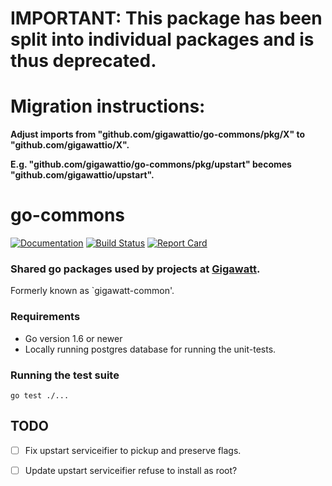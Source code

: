 # IMPORTANT: This package has been split into individual packages and is thus deprecated.

# Migration instructions:


**Adjust imports from "github.com/gigawattio/go-commons/pkg/X" to "github.com/gigawattio/X".**

**E.g. "github.com/gigawattio/go-commons/pkg/upstart" becomes "github.com/gigawattio/upstart".**


# go-commons

[![Documentation](https://godoc.org/github.com/gigawattio/go-commons?status.svg)](https://godoc.org/github.com/gigawattio/go-commons)
[![Build Status](https://travis-ci.org/gigawattio/go-commons.svg?branch=master)](https://travis-ci.org/gigawattio/go-commons)
[![Report Card](https://goreportcard.com/badge/github.com/gigawattio/go-commons)](https://goreportcard.com/report/github.com/gigawattio/go-commons)

### Shared go packages used by projects at [Gigawatt](https://gigawatt.io/).

Formerly known as `gigawatt-common'.

### Requirements

* Go version 1.6 or newer
* Locally running postgres database for running the unit-tests.

### Running the test suite

    go test ./...

## TODO

* [ ] Fix upstart serviceifier to pickup and preserve flags.
* [ ] Update upstart serviceifier refuse to install as root?


